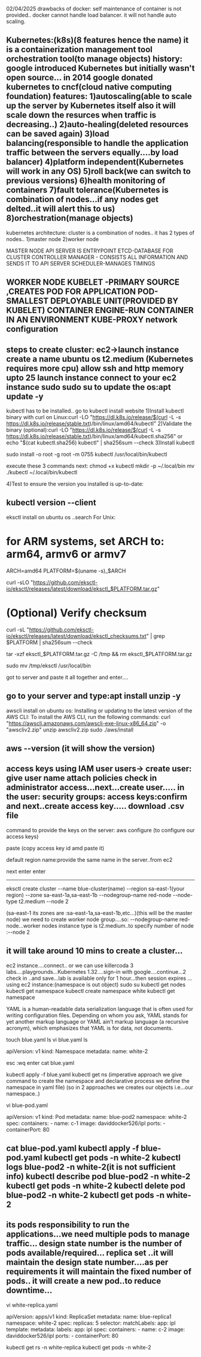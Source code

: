 02/04/2025
drawbacks of docker:
self maintenance of container is not provided..
docker cannot handle load balancer.
it will not handle auto scaling.

Kubernetes:(k8s)(8 features hence the name)
it is a containerization management tool
orchestration tool(to manage objects)
history:
google introduced Kubernetes but initially wasn't open source...
in 2014 google donated kubernetes to cncf(cloud native computing foundation)
features:
1)autoscaling(able to scale up the server by Kubernetes itself also it will scale down the resurces when traffic is decreasing..)
2)auto-healing(deleted resources can be saved again)
3)load balancing(responsible to handle the application traffic between the servers equally....by load balancer)
4)platform independent(Kubernetes will work in any OS)
5)roll back(we can switch to previous versions)
6)health monitoring of containers
7)fault tolerance(Kubernetes is combination of nodes...if any nodes get delted..it will alert this to us)
8)orchestration(manage objects)
-------------------------------------------------------------------------------------------------------------------------------------
kubernetes architecture:
cluster is a combination of nodes..
it has 2 types of nodes..
1)master node
2)worker node

MASTER NODE
API SERVER IS ENTRYPOINT
ETCD-DATABASE FOR CLUSTER
CONTROLLER MANAGER - CONSISTS ALL INFORMATION AND SENDS IT TO API SERVER 
SCHEDULER-MANAGES TIMINGS

WORKER NODE
KUBELET -PRIMARY SOURCE ,CREATES POD FOR APPLICATION
POD-SMALLEST DEPLOYABLE UNIT(PROVIDED  BY KUBELET)
CONTAINER ENGINE-RUN CONTAINER IN AN ENVIRONMENT
KUBE-PROXY network configuration
-------------------------------------------------------------------------------------------------------------
steps to create cluster:
ec2->launch instance
create a name
ubuntu os
t2.medium (Kubernetes requires more cpu)
allow ssh and http
memory upto 25
launch instance
connect to your ec2 instance
sudo
sudo su
to update the os:apt update -y
-----------------------------------------------------------------------------------------------------------------------------------------------------------
kubectl has to be installed..
go to kubectl install website
1)Install kubectl binary with curl on Linux:curl -LO "https://dl.k8s.io/release/$(curl -L -s https://dl.k8s.io/release/stable.txt)/bin/linux/amd64/kubectl"
2)Validate the binary (optional):curl -LO "https://dl.k8s.io/release/$(curl -L -s https://dl.k8s.io/release/stable.txt)/bin/linux/amd64/kubectl.sha256"
or   echo "$(cat kubectl.sha256)  kubectl" | sha256sum --check
3)Install kubectl

sudo install -o root -g root -m 0755 kubectl /usr/local/bin/kubectl

execute these 3 commands next:
chmod +x kubectl
mkdir -p ~/.local/bin
mv ./kubectl ~/.local/bin/kubectl

4)Test to ensure the version you installed is up-to-date:

kubectl version --client
---------------------------------------------------------------------------------------------------------------------------------------------------------
eksctl install on ubuntu os ..search 
 For Unix:


# for ARM systems, set ARCH to: arm64, armv6 or armv7
ARCH=amd64
PLATFORM=$(uname -s)_$ARCH

curl -sLO "https://github.com/eksctl-io/eksctl/releases/latest/download/eksctl_$PLATFORM.tar.gz"

# (Optional) Verify checksum
curl -sL "https://github.com/eksctl-io/eksctl/releases/latest/download/eksctl_checksums.txt" | grep $PLATFORM | sha256sum --check

tar -xzf eksctl_$PLATFORM.tar.gz -C /tmp && rm eksctl_$PLATFORM.tar.gz

sudo mv /tmp/eksctl /usr/local/bin

got to server and paste it all together and enter....
  
go to your server and type:apt install unzip -y
-------------------------------------------------------------------------------------------------------------------------------------
awscli install on ubuntu os:
Installing or updating to the latest version of the AWS CLI:
To install the AWS CLI, run the following commands:
curl "https://awscli.amazonaws.com/awscli-exe-linux-x86_64.zip" -o "awscliv2.zip"
unzip awscliv2.zip
sudo ./aws/install

aws --version
(it will show the version)
---------------------------------------------------------------------------------------------------------------------------------------
access keys 
using IAM user
users->
create user: give user name
attach policies
check in administrator access...next...create user.....
in the user:
security groups:
access keys:confirm and next..create access key.....
download .csv file
--------------------------------------------------------------------------------------------------------------------------------------
command to provide the keys on the server:
aws configure
(to configure our access keys)

paste (copy access key id amd paste it)

default region name:provide the same name in the server..from ec2

next enter
enter

--------------------------------------------------------------------------------------------------------------------------------------
eksctl create cluster --name blue-cluster(name) --region sa-east-1(your region) --zone sa-east-1a,sa-east-1b --nodegroup-name red-node --node-type t2.medium --node 2

(sa-east-1 its zones are :sa-east-1a,sa-east-1b,etc...)(this will be the master node)
we need to create worker node group....so: --nodegroup-name red-node...worker nodes instance type is t2.medium..to specify number of node :--node 2

it will take around 10 mins to create a cluster...
--------------------------------------------------------------------------------------------------------------------------------------
ec2 instance....connect.. or we can use killercoda 3 labs....playgrounds...Kubernetes 1.32....sign-in with google....continue...2 check in ..and save...lab is available only for 1 hour...then session expires ...
using ec2 instance:(namespace is out object)
sudo su
kubectl get nodes
kubectl get namespace
kubectl create namespace white
kubectl get namespace


YAML is a human-readable data serialization language that is often used for writing configuration files. Depending on whom you ask, YAML stands for yet another markup language or YAML ain’t markup language (a recursive acronym), which emphasizes that YAML is for data, not documents.

touch blue.yaml
ls
vi blue.yaml
ls


apiVersion: v1
kind: Namespace
metadata:
 name: white-2


esc :wq enter
cat blue.yaml


kubectl apply -f blue.yaml
kubectl get ns
(imperative approach we give command to create the namespace and declarative process we define the namespace in yaml file)
(so in 2 approaches we creates our objects i.e...our namespace..)

vi blue-pod.yaml

apiVersion: v1
kind: Pod
metadata:
  name: blue-pod2
  namespace: white-2
spec:
  containers:
    - name: c-1
      image: daviddocker526/ipl
      ports:
        - containerPort: 80


cat blue-pod.yaml
kubectl apply -f blue-pod.yaml
kubectl get pods -n white-2
kubectl logs blue-pod2 -n white-2(it is not sufficient info)
kubectl describe pod blue-pod2 -n white-2
kubectl get pods -n white-2
kubectl delete pod blue-pod2 -n white-2
kubectl get pods -n white-2
-----------------------------------------------------------------------------------------------------------------------------------
its pods responsibility to run the applications...we need multiple pods to manage traffic...
design state number is the number of pods available/required...
replica set ..it will maintain the design state number....as per requirements it will maintain the fixed number of pods..
it will create a new pod..to reduce downtime...
------------------------------------------------------------
vi white-replica.yaml

apiVersion: apps/v1
kind: ReplicaSet
metadata:
  name: blue-replica1
  namespace: white-2
spec:
  replicas: 5
  selector:
    matchLabels:
      app: ipl
  template:
    metadata:
      labels:
        app: ipl
    spec:
      containers:
        -  name: c-2
          image: daviddocker526/ipl
          ports:
            - containerPort: 80

kubectl get rs -n white-replica
kubectl get pods -n white-2
